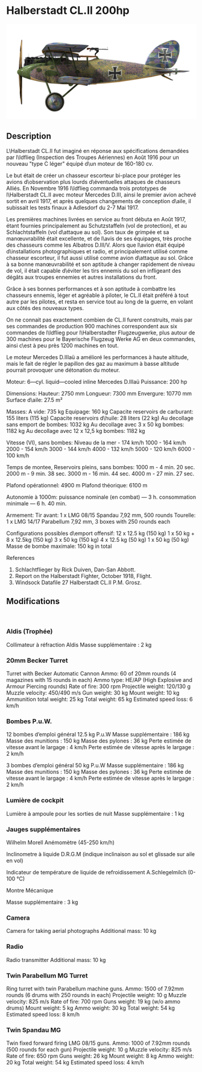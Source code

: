 # Halberstadt CL.II 200hp

![halberstadtcl2au](../images/halberstadtcl2au.png)

## Description

L\Halberstadt CL.II fut imaginé en réponse aux spécifications demandées par l\Idflieg (Inspection des Troupes Aériennes) en Août 1916 pour un nouveau "type C léger" équipé d\un moteur de 160-180 cv.

Le but était de créer un chasseur escorteur bi-place pour protéger les avions d\observation plus lourds d\éventuelles attaques de chasseurs Alliés. En Novembre 1916 l\Idflieg commanda trois prototypes de l\Halberstadt CL.II avec moteur Mercedes D.III, ainsi le premier avion achevé sortit en avril 1917, et après quelques changements de conception d\aile, il subissait les tests finaux à Adlesdorf du 2-7 Mai 1917.

Les premières machines livrées en service au front débuta en Août 1917, étant fournies principalement au Schutzstaffeln (vol de protection), et au Schlachtstaffeln (vol d\attaque au sol). Son taux de grimpée et sa manœuvrabilité était excellente, et de l\avis de ses équipages, très proche des chasseurs comme les Albatros D.III/V. Alors que l\avion était équipé d\installations photographiques et radio, et principalement utilisé comme chasseur escorteur, il fut aussi utilisé comme avion d\attaque au sol. Grâce à sa bonne manœuvrabilité et son aptitude à changer rapidement de niveau de vol, il était capable d\éviter les tirs ennemis du sol en infligeant des dégâts aux troupes ennemies et autres installations du front. 

Grâce à ses bonnes performances et à son aptitude à combattre les chasseurs ennemis, léger et agréable à piloter, le CL.II était préféré à tout autre par les pilotes, et resta en service tout au long de la guerre, en volant aux côtés des nouveaux types.

On ne connait pas exactement combien de CL.II furent construits, mais par ses commandes de production 900 machines correspondent aux six commandes de l\Idflieg pour l\Halberstadter Flugzeugwerke, plus autour de 300 machines pour le Bayerische Flugzeug Werke AG en deux commandes, ainsi c\est à peu près 1200 machines en tout.

Le moteur Mercedes D.IIIaü a amélioré les performances à haute altitude, mais le fait de régler le papillon des gaz au maximum à basse altitude pourrait provoquer une détonation du moteur.


Moteur: 6—cyl. liquid—cooled inline Mercedes D.IIIaü
Puissance: 200 hp

Dimensions:
Hauteur: 2750 mm
Longueur: 7300 mm
Envergure: 10770 mm
Surface d\aile: 27.5 m²

Masses:
A vide: 735 kg
Equipage: 160 kg
Capacite reservoirs de carburant: 155 liters (115 kg)
Capacite reservoirs d\huile: 28 liters (22 kg)
Au decollage sans emport de bombes: 1032 kg
Au decollage avec 3 x 50 kg bombes: 1182 kg
Au decollage avec 12 x 12,5 kg bombes: 1182 kg

Vitesse (VI), sans bombes:
Niveau de la mer - 174 km/h
1000 - 164 km/h
2000 - 154 km/h
3000 - 144 km/h
4000 - 132 km/h
5000 - 120 km/h
6000 - 100 km/h

Temps de montee, Reservoirs pleins, sans bombes:
1000 m -  4 min. 20 sec.
2000 m -  9 min. 38 sec.
3000 m - 16 min. 44 sec.
4000 m - 27 min. 27 sec.

Plafond opérationnel: 4900 m
Plafond théorique: 6100 m

Autonomie à 1000m:
puissance nominale (en combat) — 3 h.
consommation minimale — 6 h. 40 min.

Armement:
Tir avant: 1 x LMG 08/15 Spandau 7,92 mm, 500 rounds
Tourelle: 1 x LMG 14/17 Parabellum 7,92 mm, 3 boxes with 250 rounds each

Configurations possibles d\emport offensif:
12 x 12.5 kg (150 kg)
1 x 50 kg + 8 x 12.5kg (150 kg)
3 x 50 kg (150 kg)
4 x 12.5 kg (50 kg)
1 x 50 kg (50 kg)
Masse de bombe maximale: 150 kg in total

References
1) Schlachtflieger by Rick Duiven, Dan-San Abbott.
2) Report on the Halberstadt Fighter, October 1918, Flight.
3) Windsock Datafile 27 Halberstadt CL.II P.M. Grosz.

## Modifications
﻿

### Aldis (Trophée)

Collimateur à réfraction Aldis
Masse supplémentaire : 2 kg
﻿

### 20mm Becker Turret

Turret with Becker Automatic Cannon
Ammo: 60 of 20mm rounds (4 magazines with 15 rounds in each)
Ammo type: HE/AP (High Explosive and Armour Piercing rounds)
Rate of fire: 300 rpm
Projectile weight: 120/130 g
Muzzle velocity: 450/490 m/s
Gun weight: 30 kg
Mount weight: 10 kg
Ammunition total weight: 25 kg
Total weight: 65 kg
Estimated speed loss: 6 km/h﻿

### Bombes P.u.W.

12 bombes d’emploi général 12.5 kg P.u.W
Masse supplémentaire : 186 kg
Masse des munitions : 150 kg
Masse des pylones : 36 kg
Perte estimée de vitesse avant le largage : 4 km/h
Perte estimée de vitesse après le largage : 2 km/h

3 bombes d’emploi général 50 kg P.u.W
Masse supplémentaire : 186 kg
Masse des munitions : 150 kg
Masse des pylones : 36 kg
Perte estimée de vitesse avant le largage : 4 km/h
Perte estimée de vitesse après le largage : 2 km/h﻿

### Lumière de cockpit

Lumière à ampoule pour les sorties de nuit
Masse supplémentaire : 1 kg
﻿

### Jauges supplémentaires

Wilhelm Morell Anémomètre (45-250 km/h)

Inclinometre à liquide D.R.G.M (indique inclinaison au sol et glissade sur aile en vol)

Indicateur de température de liquide de refroidissement A.Schlegelmilch (0-100 °C)

Montre Mécanique

Masse supplémentaire : 3 kg﻿

### Camera

Camera for taking aerial photographs
Additional mass: 10 kg
﻿

### Radio

Radio transmitter
Additional mass: 10 kg﻿

### Twin Parabellum MG Turret

Ring turret with twin Parabellum machine guns.
Ammo: 1500 of 7.92mm rounds (6 drums with 250 rounds in each)
Projectile weight: 10 g
Muzzle velocity: 825 m/s
Rate of fire: 700 rpm
Guns weight: 19 kg (w/o ammo drums)
Mount weight: 5 kg
Ammo weight: 30 kg
Total weight: 54 kg
Estimated speed loss: 8 km/h﻿

### Twin Spandau MG

Twin fixed forward firing LMG 08/15 guns.
Ammo: 1000 of 7.92mm rounds (500 rounds for each gun)
Projectile weight: 10 g
Muzzle velocity: 825 m/s
Rate of fire: 650 rpm
Guns weight: 26 kg
Mount weight: 8 kg
Ammo weight: 20 kg
Total weight: 54 kg
Estimated speed loss: 4 km/h